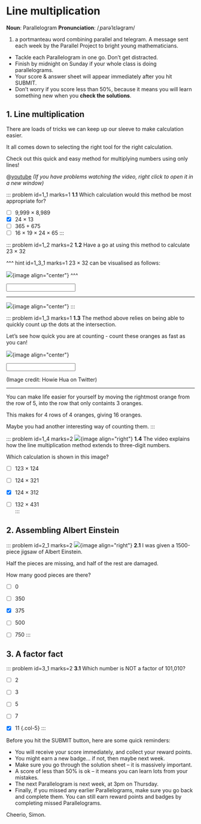 # Line multiplication

<div class="dictionary">

__Noun__: Parallelogram
__Pronunciation__: /ˌparəˈlɛləɡram/

1. a portmanteau word combining parallel and telegram. A message sent each
week by the Parallel Project to bright young mathematicians.

</div>

*	Tackle each Parallelogram in one go. Don’t get distracted.
*	Finish by midnight on Sunday if your whole class is doing parallelograms.
*	Your score & answer sheet will appear immediately after you hit SUBMIT.
*	Don’t worry if you score less than 50%, because it means you will learn something new when you __check the solutions__.


## 1. Line multiplication

There are loads of tricks we can keep up our sleeve to make calculation easier.  

It all comes down to selecting the right tool for the right calculation.  

Check out this quick and easy method for multiplying numbers using only lines!

@[youtube](0SZw8jpfAk0?end=215&rel=0) _(If you have problems watching the video, right click to open it in a new window)_

::: problem id=1_1 marks=1
__1.1__ Which calculation would this method be most appropriate for?

* [ ] 9,999 × 8,989
* [x] 24 × 13
* [ ] 365 + 675
* [ ] 16 × 19 × 24 × 65
:::

::: problem id=1_2 marks=2
__1.2__ Have a go at using this method to calculate 23 × 32

^^^ hint id=1_3_1 marks=1
23 × 32 can be visualised as follows:

![](/resources/6-40-line-multiplication/1-2-lines-hint.jpg){image align="center"}
^^^

<input type="number" solution="736"/>

---

![](/resources/6-40-line-multiplication/1-2-lines-hint.jpg){image align="center"}
:::

::: problem id=1_3 marks=1
__1.3__ The method above relies on being able to quickly count up the dots at the intersection.  

Let’s see how quick you are at counting - count these oranges as fast as you can!  

![](/resources/6-40-line-multiplication/1-3-oranges.png){image align="center"}

<input type="number" solution="16"/>

(Image credit: Howie Hua on Twitter)

---

You can make life easier for yourself by moving the rightmost orange from the row of 5, into the row that only containts 3 oranges.  

This makes for 4 rows of 4 oranges, giving 16 oranges.  

Maybe you had another interesting way of counting them.
:::

::: problem id=1_4 marks=2
![](/resources/6-40-line-multiplication/1-4-lines.jpg){image align="right"}
__1.4__ The video explains how the line multiplication method extends to three-digit numbers.  

Which calculation is shown in this image?  

* [ ] 123 × 124  
* [ ] 124 × 321  
* [x] 124 × 312  
* [ ] 132 × 431  
:::


## 2. Assembling Albert Einstein

::: problem id=2_1 marks=2
![](/resources/6-40-line-multiplication/2-einstein.jpg){image align="right"}
__2.1__ I was given a 1500-piece jigsaw of Albert Einstein.  

Half the pieces are missing, and half of the rest are damaged.  

How many good pieces are there?

* [ ] 0
* [ ] 350
* [x] 375
* [ ] 500
* [ ] 750
:::


## 3. A factor fact

::: problem id=3_1 marks=2
__3.1__ Which number is NOT a factor of 101,010?

* [ ] 2
* [ ] 3
* [ ] 5
* [ ] 7
* [x] 11
{.col-5}
:::


Before you hit the SUBMIT button, here are some quick reminders:

*	You will receive your score immediately, and collect your reward points.
*	You might earn a new badge... if not, then maybe next week.
*	Make sure you go through the solution sheet – it is massively important.
*	A score of less than 50% is ok – it means you can learn lots from your mistakes.
*	The next Parallelogram is next week, at 3pm on Thursday.
*	Finally, if you missed any earlier Parallelograms, make sure you go back and complete them. You can still earn reward points and badges by completing missed Parallelograms.

Cheerio,
Simon.